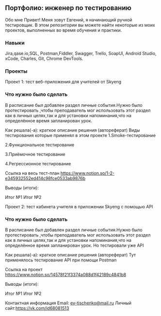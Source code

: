 <h2>Портфолио: инженер по тестированию  </h2>
Обо мне
Привет! Меня зовут Евгений, я начинающий ручной тестировщик.
В этом репозитории вы можете найти некоторые из моих проектов, выполненных во время обучения и практики.

<h3>Навыки </h3>
Jira,qase.io,SQL, Postman,Fiddler, Swagger, Trello,
SoapUI, Android Studio, xCode, Charles, Git, Chrome DevTools.

<h3>Проекты </h3>
Проект 1: тест веб-приложения для учителей от Skyeng

<h3>Что нужно было сделать </h3>
В расписание был добавлен раздел  личные события.Нужно было протестировать ,чтобы преподаватель мог использовать
этот раздел как в личных целях,так и для установки напоминания,что на определённое время запланирован урок.

Как решала(-а): краткое описание решения (автореферат)
Виды тестирования которые применял в этом проекте
1.Smoke-тестирование

2.Функциональное тестирование

3.Приёмочное тестирование

4.Регрессионное тестирование

Ссылка на весь тест-план
https://www.notion.so/1-2-e345932552ed414c98fce0533ab9876b


Выводы (итоги):

Итог №1
Итог №2

Проект 2: тест кабинета учителя в приложении Skyeng с помощью API

<h3>Что нужно было сделать </h3>
В расписание был добавлен раздел  личные события.Нужно было протестировать ,чтобы преподаватель мог использовать
этот раздел как в личных целях,так и для установки напоминания,что на определённое время запланирован урок. Но тестировали уже API

Как решала(-а): краткое описание решения (автореферат)
Тут применялось тестирование API при помощи Postman

Ссылка на проект 
https://www.notion.so/14578f21f3374a088d1f42189c4841b8

Выводы (итоги):

Итог №1
Итог №2

Контактная информация
Email: ev-tischenko@mail.ru
Личный сайт:https://vk.com/id68081513
